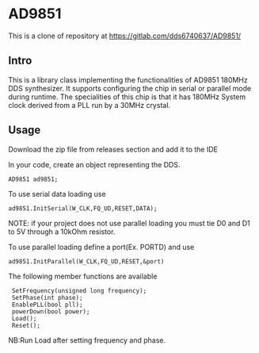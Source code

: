 # AD9851
This is a clone of repository at https://gitlab.com/dds6740637/AD9851/


## Intro

This is a library class implementing the functionalities of AD9851 180MHz DDS synthesizer. It supports configuring the chip in serial or parallel mode during runtime. The specialities of this chip is that it has 180MHz System clock derived from a PLL run by a 30MHz crystal. 

## Usage

Download the zip file from releases section and add it to the IDE

In your code, create an object representing the DDS.

```
AD9851 ad9851;
```
To use serial data loading use

```
ad9851.InitSerial(W_CLK,FQ_UD,RESET,DATA);
```
NOTE: if your project does not use parallel loading you must tie D0 and D1 to 5V through a 10kOhm resistor.

To use parallel loading define a port(Ex. PORTD) and use 

```
ad9851.InitParallel(W_CLK,FQ_UD,RESET,&port)
```
The following member functions are available

     SetFrequency(unsigned long frequency);
     SetPhase(int phase);
     EnablePLL(bool pll);
     powerDown(bool power);
     Load();
     Reset();

NB:Run Load after setting frequency and phase.
